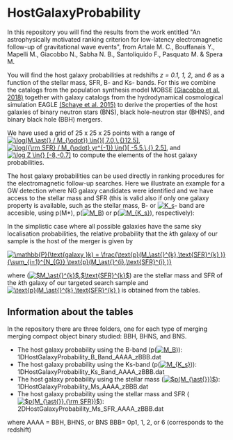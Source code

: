 # HostGalaxyProbability

In this repository you will find the results from the work entitled "An astrophysically motivated ranking criterion for
low-latency electromagnetic follow-up of gravitational wave events", from Artale M. C., Bouffanais Y., Mapelli M., Giacobbo N., Sabha N. B., Santoliquido F., Pasquato M. & Spera M.

You will find the host galaxy probabilities at redshifts *z = 0.1, 1, 2,* and *6* as a function of the stellar mass, SFR, B- and Ks- bands.
For this we combine the catalogs from the population synthesis model MOBSE 
[(Giacobbo et al. 2018)](https://ui.adsabs.harvard.edu/abs/2018MNRAS.474.2959G/abstract)
together with galaxy catalogs from the hydrodynamical cosmological simulation EAGLE [(Schaye et al. 2015)](https://ui.adsabs.harvard.edu/abs/2015MNRAS.446..521S/abstract) to derive the properties of the host galaxies of binary neutron stars (BNS), black hole-neutron star (BHNS), and binary black hole (BBH) mergers.

We have used a grid of 25 x 25 x 25 points with a range of <a href="https://www.codecogs.com/eqnedit.php?latex=\inline&space;\log(M_\ast{}&space;/&space;M_{\odot})&space;\in{}[&space;7.0,\,{}12.5]" target="_blank"><img src="https://latex.codecogs.com/gif.latex?\inline&space;\log(M_\ast{}&space;/&space;M_{\odot})&space;\in{}[&space;7.0,\,{}12.5]" title="\log(M_\ast{} / M_{\odot}) \in{}[ 7.0,\,{}12.5]" /></a>,
<a href="https://www.codecogs.com/eqnedit.php?latex=\log({\rm&space;SFR}&space;/&space;M_{\odot}&space;yr^{-1})&space;\in{}[&space;-5.5,\,{}&space;2.5]" target="_blank"><img src="https://latex.codecogs.com/gif.latex?\log({\rm&space;SFR}&space;/&space;M_{\odot}&space;yr^{-1})&space;\in{}[&space;-5.5,\,{}&space;2.5]" title="\log({\rm SFR} / M_{\odot} yr^{-1}) \in{}[ -5.5,\,{} 2.5]" /></a>, and <a href="https://www.codecogs.com/eqnedit.php?latex=\inline&space;\log&space;Z&space;\in{}&space;[-8,-0.7]" target="_blank"><img src="https://latex.codecogs.com/gif.latex?\inline&space;\log&space;Z&space;\in{}&space;[-8,-0.7]" title="\log Z \in{} [-8,-0.7]" /></a>
to compute the elements of the host galaxy probabilities.

The host galaxy probabilities can be used directly in ranking procedures for the electromagnetic follow-up searches.
Here we illustrate an example for a GW detection where NG galaxy candidates were identified and we have access to the stellar mass and SFR (this is valid also if only one galaxy property is available, such as the stellar mass, B- or <a href="https://www.codecogs.com/eqnedit.php?latex=K_s" target="_blank"><img src="https://latex.codecogs.com/gif.latex?K_s" title="K_s" /></a>- band are accesible, using p(M*), p(<a href="https://www.codecogs.com/eqnedit.php?latex=M_B" target="_blank"><img src="https://latex.codecogs.com/gif.latex?M_B" title="M_B" /></a>) or p(<a href="https://www.codecogs.com/eqnedit.php?latex=M_{K_s}" target="_blank"><img src="https://latex.codecogs.com/gif.latex?M_{K_s}" title="M_{K_s}" /></a>), respectively):

In the simplistic case where all possible galaxies have the same sky localisation probabilities, the relative probability that the *k*th galaxy of our sample is the host of the merger is given by 

<a href="https://www.codecogs.com/eqnedit.php?latex=\mathbb{P}(\text{galaxy&space;}k)&space;=&space;\frac{\text{p}(M_\ast{}^{k},\text{SFR}^{k}&space;)}{\sum_{i=1}^{N_{G}}&space;\text{p}(M_\ast{}^{i},\text{SFR}^{i}&space;)}" target="_blank"><img src="https://latex.codecogs.com/gif.latex?\mathbb{P}(\text{galaxy&space;}k)&space;=&space;\frac{\text{p}(M_\ast{}^{k},\text{SFR}^{k}&space;)}{\sum_{i=1}^{N_{G}}&space;\text{p}(M_\ast{}^{i},\text{SFR}^{i}&space;)}" title="\mathbb{P}(\text{galaxy }k) = \frac{\text{p}(M_\ast{}^{k},\text{SFR}^{k} )}{\sum_{i=1}^{N_{G}} \text{p}(M_\ast{}^{i},\text{SFR}^{i} )}" /></a>

where (<a href="https://www.codecogs.com/eqnedit.php?latex=$M_\ast{}^{k}$,$\text{SFR}^{k}$" target="_blank"><img src="https://latex.codecogs.com/gif.latex?$M_\ast{}^{k}$,$\text{SFR}^{k}$" title="$M_\ast{}^{k}$,$\text{SFR}^{k}$" /></a>) are the stellar mass and SFR of the *k*th galaxy of our targeted search sample and <a href="https://www.codecogs.com/eqnedit.php?latex=\text{p}(M_\ast{}^{k},\text{SFR}^{k}&space;)" target="_blank"><img src="https://latex.codecogs.com/gif.latex?\text{p}(M_\ast{}^{k},\text{SFR}^{k}&space;)" title="\text{p}(M_\ast{}^{k},\text{SFR}^{k} )" /></a> is obtained from the tables.


Information about the tables
----------------------------

In the repository there are three folders, one for each type of merging merging compact object binary studied: BBH,
BHNS, and BNS.

* The host galaxy probability using the B-band (p(<a href="https://www.codecogs.com/eqnedit.php?latex=M_B" target="_blank"><img src="https://latex.codecogs.com/gif.latex?M_B" title="M_B" /></a>)): 1DHostGalaxyProbability_B_Band_AAAA_zBBB.dat
* The host galaxy probability using the Ks-band (p(<a href="https://www.codecogs.com/eqnedit.php?latex=M_{K_s}" target="_blank"><img src="https://latex.codecogs.com/gif.latex?M_{K_s}" title="M_{K_s}" /></a>)): 1DHostGalaxyProbability_Ks_Band_AAAA_zBBB.dat
* The host galaxy probability using the stellar mass (<a href="https://www.codecogs.com/eqnedit.php?latex=$p(M_{\ast{}})$" target="_blank"><img src="https://latex.codecogs.com/gif.latex?$p(M_{\ast{}})$" title="$p(M_{\ast{}})$" /></a>): 1DHostGalaxyProbability_Ms_AAAA_zBBB.dat
* The host galaxy probability using the stellar mass and SFR (<a href="https://www.codecogs.com/eqnedit.php?latex=$p(M_{\ast{}},{\rm&space;SFR})$" target="_blank"><img src="https://latex.codecogs.com/gif.latex?$p(M_{\ast{}},{\rm&space;SFR})$" title="$p(M_{\ast{}},{\rm SFR})$" /></a>): 2DHostGalaxyProbability_Ms_SFR_AAAA_zBBB.dat

where
AAAA = BBH, BHNS, or BNS
BBB= 0p1, 1, 2, or 6 (corresponds to the redshift)
